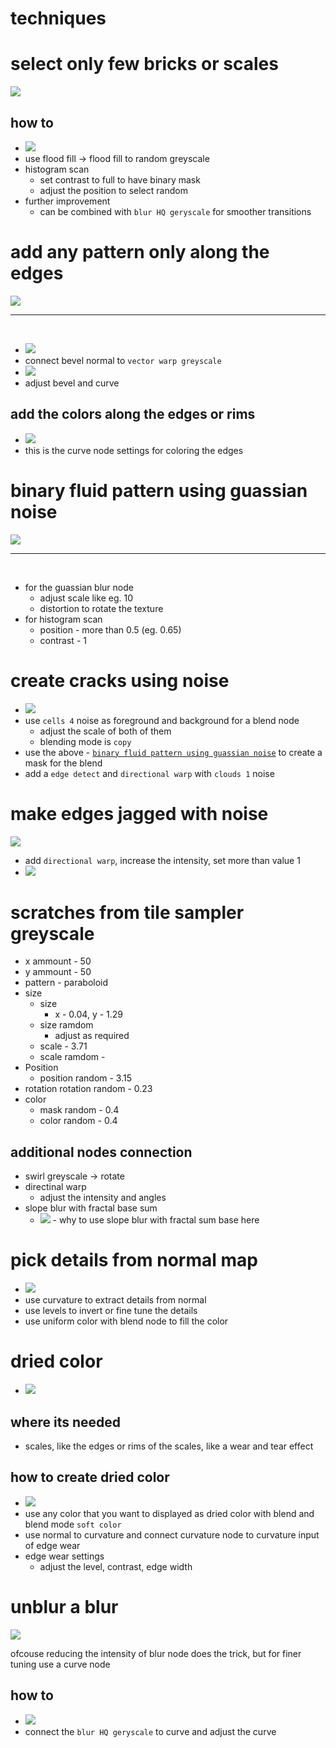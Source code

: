 # **techniques**

# select only few bricks or scales

<img src="./images/techniques/select-selective.png">

## how to

- <img src="./images/techniques/select-selective-how.png">
- use flood fill -> flood fill to random greyscale
- histogram scan
  - set contrast to full to have binary mask
  - adjust the position to select random
- further improvement
  - can be combined with `blur HQ geryscale` for smoother transitions

# add any pattern only along the edges

<img src="./images/techniques/blending-edge-texture-pattern-result.png">

<hr>
<br />

- <img src="./images/techniques/blending-curve-controls-opacity.png">
- connect bevel normal to `vector warp greyscale`
- <img src="./images/techniques/blending-adjust-bevel-curve-for-edge-texture.gif">
- adjust bevel and curve

## add the colors along the edges or rims

- <img src="./images/techniques/color-only-edges-of-some-shape.png">
- this is the curve node settings for coloring the edges

# binary fluid pattern using guassian noise

<img src="./images/techniques/fluid-pattern-from-guassian-histo.png">

<hr>
<br />

- for the guassian blur node
  - adjust scale like eg. 10
  - distortion to rotate the texture
- for histogram scan
  - position - more than 0.5 (eg. 0.65)
  - contrast - 1

# create cracks using noise

- <img src="./images/techniques/create-cracks-effects.png">
- use `cells 4` noise as foreground and background for a blend node
  - adjust the scale of both of them
  - blending mode is `copy`
- use the above - [`binary fluid pattern using guassian noise`](./techinques.md#binary-fluid-pattern-using-guassian-noise) to create a mask for the blend
- add a `edge detect` and `directional warp` with `clouds 1` noise

# make edges jagged with noise

<img src="./images/techniques/make-edges-jagged-with-noise.png">

- add `directional warp`, increase the intensity, set more than value 1
- <img src="./images/techniques/jagged-edges-directional-warp.gif">

# scratches from tile sampler greyscale

- x ammount - 50
- y ammount - 50
- pattern - paraboloid
- size
  - size
    - x - 0.04, y - 1.29
  - size ramdom
    - adjust as required
  - scale - 3.71
  - scale ramdom -
- Position
  - position random - 3.15
- rotation
  rotation random - 0.23
- color
  - mask random - 0.4
  - color random - 0.4

## additional nodes connection

- swirl greyscale -> rotate
- directinal warp
  - adjust the intensity and angles
- slope blur with fractal base sum
  - <img src="./images/techniques/why-slope-blur-fractal-noise-with-scratches.gif">
    - why to use slope blur with fractal sum base here

# pick details from normal map

- <img src="./images/techniques/normal-details-to-levels.png">
- use curvature to extract details from normal
- use levels to invert or fine tune the details
- use uniform color with blend node to fill the color

# dried color

- <img src="./images/techniques/dried-color-looks.png">

## where its needed

- scales, like the edges or rims of the scales, like a wear and tear effect

## how to create dried color

- <img src="./images/techniques/how-create-dried-color.png">
- use any color that you want to displayed as dried color with blend and blend mode `soft color`
- use normal to curvature and connect curvature node to curvature input of edge wear
- edge wear settings
  - adjust the level, contrast, edge width

# unblur a blur

<img src="./images/techniques/unblur-a-blur.gif">

ofcouse reducing the intensity of blur node does the trick, but for finer tuning use a curve node

## how to

- <img src="./images/techniques/blur-grey-curve.png">
- connect the `blur HQ geryscale` to curve and adjust the curve
